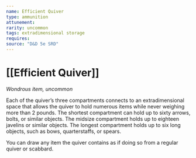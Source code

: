 ```yaml
---
name: Efficient Quiver
type: ammunition
attunement: 
rarity: uncommon
tags: extradimensional storage
requires: 
source: "D&D 5e SRD"
---
```

# [[Efficient Quiver]]

*Wondrous item, uncommon*

Each of the quiver’s three compartments connects to an extradimensional space that allows the quiver to hold numerous items while never weighing more than 2 pounds. The shortest compartment can hold up to sixty arrows, bolts, or similar objects. The midsize compartment holds up to eighteen javelins or similar objects. The longest compartment holds up to six long objects, such as bows, quarterstaffs, or spears.

You can draw any item the quiver contains as if doing so from a regular quiver or scabbard.